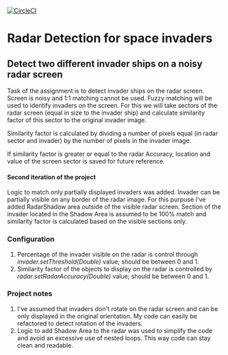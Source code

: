 [![CircleCI](https://circleci.com/gh/alexkozlov71/spaceInvaders/tree/master.svg?style=svg&circle-token=7233c58b3c05482ed2bbf56faa49e325fb087a29)](https://circleci.com/gh/alexkozlov71/spaceInvaders/tree/master)
# Radar Detection for space invaders


## Detect two different invader ships on a noisy radar screen

Task of the assignment is to detect invader ships on the radar screen. Screen is noisy and 1:1 matching cannot be used. Fuzzy matching will be used to identify invaders on the screen.
For this we will take sectors of the radar screen (equal in size to the invader ship) and calculate similarity factor of this sector to the original invader image.

Similarity factor is calculated by dividing a number of pixels equal (in radar sector and invader) by the number of pixels in the invader image.

If similarity factor is greater or equal to the radar Accuracy, location and value of the screen sector is saved for future reference.

#### Second iteration of the project

Logic to match only partially displayed invaders was added. Invader can be partially visible on any border of the radar image. For this purpuse I've added RadarShadow area outside of the visible radar screen.
Section of the invader located in the Shadow Area is assumed to be 100% match and similarity factor is calculated based on the visible sections only.

### Configuration
1. Percentage of the invader visible on the radar is control through *invader.setThreshold(Double)* value; should be between 0 and 1.
2. Similarity factor of the objects to display on the radar is controlled by *radar.setRadarAccuracy(Double)* value; should be between 0 and 1.


### Project notes

1. I've assumed that invaders don't rotate on the radar screen and can be only displayed in the original orientation. My code can easily be refactored to detect rotation of the invaders.
2. Logic to add Shadow Area to the radar was used to simplify the code and avoid an excessive use of nested loops. This way code can stay clean and readable. 




 
